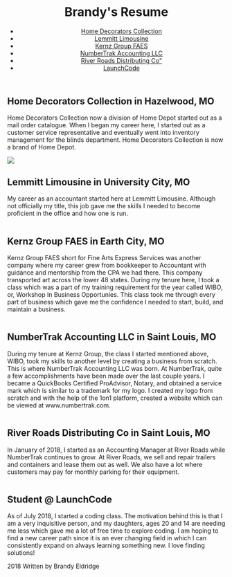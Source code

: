 <!DOCTYPE html>
<html>
  <head>
      <title> Brandy Eldridge- Brandy's Resume</title>
  </head>
  <body>
      <header> 
        <h1>Brandy's Resume</h1>
        <nav>
          <ul>
              <li><a href="#Home Decorators Collection">Home Decorators Collection</a></li>
              <li><a href="#Lemmitt Limousine">Lemmitt Limousine</a></li>
              <li><a href="#Kernz Group FAES">Kernz Group FAES</a></li>
              <li><a href="#NumberTrak Accounting LLC">NumberTrak Accounting LLC</a></li>
              <li><a href="#River Roads Distributing Co">River Roads Distributing Co"</a></li>
              <li><a href="#LaunchCode">LaunchCode</a></li>
          </ul>
        </nav> 
      </header>
      <main>
          <article>
              <section><a name="Home Decorators Collection"></a>
                <h2>Home Decorators Collection in Hazelwood, MO</h2>
                <p>Home Decorators Collection now a division of Home Depot started out as a mail order catalogue. 
                    When I began my career here, I started out as a customer service representative and eventually
                     went into inventory management for the blinds department. Home Decorators Collection is now a
                      brand of Home Depot.</p>
                <img src="https://www.google.com/imgres?       imgurl=https%3A%2F%2Fimg.grouponcdn.com%2Fcoupons%2F3RiaEKLQn9WgXeNuSRXD%2FtZ-  500x500&imgrefurl=https%3A%2F%2Fwww.groupon.com%2Fcoupons%2Fstores%2Fhomedecorators.com&docid=egB2ifwz0NUhbM&tbnid=PZ_flgRWc6SU-M%3A&vet=10ahUKEwiLgKHWtK7dAhVvmK0KHS7aDlMQMwjIASgSMBI..i&w=500&h=500&client=firefox-b-1-ab&bih=621&biw=1150&q=home%20decorators%20collection&ved=0ahUKEwiLgKHWtK7dAhVvmK0KHS7aDlMQMwjIASgSMBI&iact=mrc&uact=8"          
                </img>
              <section><a name="Lemmitt Limousine"></a>
                <h2>Lemmitt Limousine in University City, MO</h2>
                <p>My career as an accountant started here at Lemmitt Limousine. Although not officially my title, this job gave me the                    skills I needed to become proficient in the office and how one is run.</p>
                <img>
            </section>
            <a name="Kernz Group FAES"></a>
            <h2>Kernz Group FAES in Earth City, MO</h2>
            <p>Kernz Group FAES short for Fine Arts Express Services was another company where my career grew from bookkeeper to 
                Accountant with guidance and mentorship from the CPA we had there. This company transported art across the lower 48 states. 
                During my tenure here, I took a class which was a part of my training requirement for the year called WIBO, or, 
                Workshop In Business Opportunies. This class took me through every part of business which gave me the confidence I needed 
                to start, build, and maintain a business.</p>
              <img>
            </section>
            <section><a name="NumberTrak Accounting LLC"></a>
            <h2>NumberTrak Accounting LLC in Saint Louis, MO</h2>
            <p>During my tenure at Kernz Group, the class I started mentioned above, WIBO, took my skills to another level by creating a                 business from scratch. This is where NumberTrak Accounting LLC was born. At NumberTrak, quite a few accomplishments have                  been made over the 
                last couple years. I became a QuickBooks Certified ProAdvisor, Notary, and obtained a service mark which is similar to a                 trademark for my logo. I created my logo from scratch and with the help of the 1on1 platform, created a website which                    can be viewed at www.numbertrak.com. </p>
            <img>
            </section>  
            <section>
                <a name="River Raods Distributing Co"></a>
                <h2>River Roads Distributing Co in Saint Louis, MO</h2>
                <p>In January of 2018, I started as an Accounting Manager at River Roads while NumberTrak continues to grow. At River                       Roads, we sell and repair trailers and containers and lease them out as well. We also have a lot where customers may                     pay for monthly parking for their equipment.</p>
                <img>
                </section>
                <section>
                  <a name="LaunchCode"></a>
                  <h2>Student @ LaunchCode</h2>
                  <p>As of July 2018, I started a coding class. The motivation behind this is that I am a very inquisitive person, and                        my daughters, ages 20 and 14 are needing me less which gave me a lot of free time to explore coding. I am hoping to                      find a new career path since it is an ever changing field in which I can consistently expand on always learning                          something new. I love finding solutions! </p>
            </section>
          </article>
      </main>
      <footer>
          <p>2018 Written by Brandy Eldridge</p>
      </footer>
  </body>
</html>
